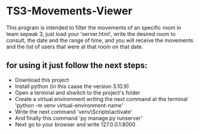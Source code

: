 # TS3-Movements-Viewer
This program is intended to filter the movements of an specific room in team sepeak 3, just load your 'server.html', write the desired
room to consult, the date and the range of time, and you will receive the movements and the list of users that were at that room on that date.


## for using it just follow the next steps:
- Download this project
- Install python (in this caase the version 3.10.9)
- Open a terminal and shwitch to the project's folder
- Create a virtual environment writing the next command at the terminal 'python -m venv virtual-environment-name'
- Write the next command 'venv\Scripts\activate'
- And finally this command 'py manage.py runserver'
- Next go to your browser and write 127.0.0.1:8000 
